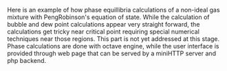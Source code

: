 Here is an example of how phase equillibria calculations of a non-ideal gas mixture with PengRobinson's equation of state.
While the calculation of bubble and dew point calculations appear very
straight forward, the calculations get tricky near critical point requiring special numerical techniques near those regions. This part is not yet addressed at this stage.
Phase calculations are done with octave engine, while the user interface is
provided through web page that can be served by a miniHTTP server and php backend.
